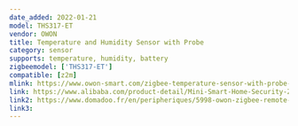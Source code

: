 ```yaml
---
date_added: 2022-01-21
model: THS317-ET
vendor: OWON
title: Temperature and Humidity Sensor with Probe
category: sensor
supports: temperature, humidity, battery
zigbeemodel: ['THS317-ET']
compatible: [z2m]
mlink: https://www.owon-smart.com/zigbee-temperature-sensor-with-probe-ths-317-et-product/
link: https://www.alibaba.com/product-detail/Mini-Smart-Home-Security-Zigbee-Temperature_1600183672978.html
link2: https://www.domadoo.fr/en/peripheriques/5998-owon-zigbee-remote-temperature-probe-on-cable.html
link3: 
---
```

